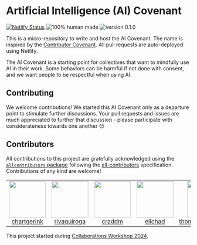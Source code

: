 # Artificial Intelligence (AI) Covenant

[![Netlify Status](https://api.netlify.com/api/v1/badges/11d21edf-06f0-44f1-b167-47da498a869b/deploy-status)](https://app.netlify.com/sites/ai-covenant/deploys)
![100% human made](https://img.shields.io/badge/100%25%20human%20made-violet?style=for-the-badge&logo=myspace)
![version 0.1.0](https://img.shields.io/badge/v0.1.0-blue?style=for-the-badge&logo=git)

This is a micro-repository to write and host the AI Covenant. The name is inspired by the [Contributor Covenant](https://www.contributor-covenant.org/). All pull requests are auto-deployed using Netlify.

The AI Covenant is a starting point for collectives that want to mindfully use AI in their work. Some behaviors can be harmful if not done with consent, and we want people to be respectful when using AI.

## Contributing

We welcome contributions! We started this AI Covenant only as a departure point to stimulate further discussions. Your pull requests and issues are much appreciated to further that discussion - please participate with considerateness towards one another :blush:

## Contributors



<!-- ALL-CONTRIBUTORS-LIST:START - Do not remove or modify this section -->
<!-- prettier-ignore-start -->
<!-- markdownlint-disable -->

All contributions to this project are gratefully acknowledged using the [`allcontributors` package](https://github.com/ropenscilabs/allcontributors) following the [all-contributors](https://allcontributors.org) specification. Contributions of any kind are welcome!

<table>

<tr>
<td align="center">
<a href="https://github.com/chartgerink">
<img src="https://avatars.githubusercontent.com/u/2946344?v=4" width="100px;" alt=""/>
</a><br>
<a href="https://github.com/chartgerink/ai-covenant/commits?author=chartgerink">chartgerink</a>
</td>
<td align="center">
<a href="https://github.com/rivaquiroga">
<img src="https://avatars.githubusercontent.com/u/31421616?v=4" width="100px;" alt=""/>
</a><br>
<a href="https://github.com/chartgerink/ai-covenant/commits?author=rivaquiroga">rivaquiroga</a>
</td>
<td align="center">
<a href="https://github.com/craddm">
<img src="https://avatars.githubusercontent.com/u/5796417?u=4acf51040756a61ab791bdbe80259bef8869d288&v=4" width="100px;" alt=""/>
</a><br>
<a href="https://github.com/chartgerink/ai-covenant/commits?author=craddm">craddm</a>
</td>
<td align="center">
<a href="https://github.com/elichad">
<img src="https://avatars.githubusercontent.com/u/20683271?u=103171956637b665f89124f0b3cd4ccb8c2c7728&v=4" width="100px;" alt=""/>
</a><br>
<a href="https://github.com/chartgerink/ai-covenant/commits?author=elichad">elichad</a>
</td>
<td align="center">
<a href="https://github.com/thomaszwagerman">
<img src="https://avatars.githubusercontent.com/u/36264706?u=e1b13376dc06cf62708b3dc141c8960d4328c663&v=4" width="100px;" alt=""/>
</a><br>
<a href="https://github.com/chartgerink/ai-covenant/commits?author=thomaszwagerman">thomaszwagerman</a>
</td>
</tr>

</table>

<!-- markdownlint-enable -->
<!-- prettier-ignore-end -->
<!-- ALL-CONTRIBUTORS-LIST:END -->

This project started during [Collaborations Workshop 2024](https://www.software.ac.uk/workshop/collaborations-workshop-2024-cw24).

